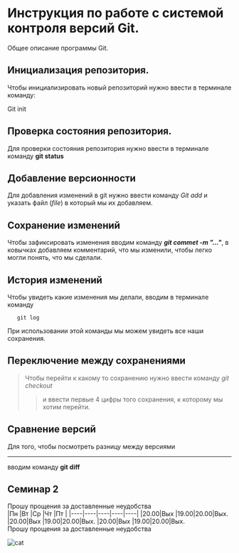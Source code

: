 # Инструкция по работе с системой контроля версий Git.

Общее описание программы Git.

## Инициализация репозитория. 

Чтобы инициализировать новый репозиторий нужно ввести в терминале команду:

  Git init
   

## Проверка состояния репозитория.

Для проверки состояния репозитория нужно ввести в терминале команду **git status**

## Добавление версионности

Для добавления изменений в git нужно ввести команду  *Git add* и указать файл (*file*) в который мы их добавляем.

## Сохранение изменений

Чтобы зафиксировать изменения вводим команду ***git commet -m "..."***, в ковычках добавляем комментарий, что мы изменили, чтобы легко могли понять, что мы сделали.   

## История изменений

Чтобы увидеть какие изменения мы делали, вводим в терминале команду  

       git log

 При использовании этой команды мы можем увидеть все наши сохранения.                         

## Переключение между сохранениями

>Чтобы перейти к какому то сохранению нужно ввести команду *git checkout* 
>>и ввести первые 4 цифры того сохранения, к которому мы хотим перейти. 
## Сравнение версий

Для того, чтобы посмотреть разницу между версиями
***
вводим команду **git diff**

## Семинар 2

Прошу прощения за доставленные неудобства  
|Пн  |Вт  |Ср  |Чт  |Пт  |
|----|----|----|----|----|
|20.00|Вых |19.00|20.00|Вых.
|20.00|Вых |19.00|20.00|Вых.
 |20.00|Вых |19.00|20.00|Вых.                  
Прошу прощения за доставленные неудобства

![саt](https://avatars.mds.yandex.net/i?id=054c19eab9be6fc10eeceb1b44e45bcd-5162829-images-thumbs&n=13)
